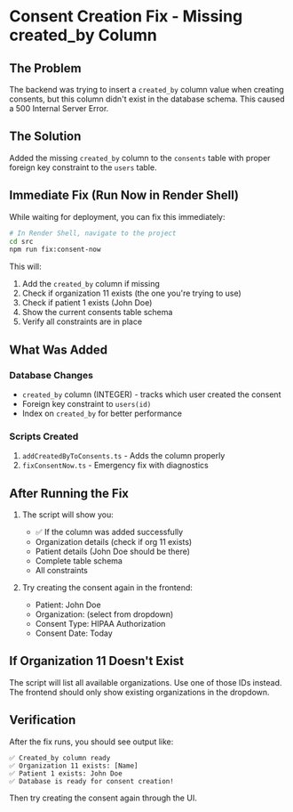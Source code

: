 # Consent Creation Fix - Missing created_by Column

## The Problem
The backend was trying to insert a `created_by` column value when creating consents, but this column didn't exist in the database schema. This caused a 500 Internal Server Error.

## The Solution
Added the missing `created_by` column to the `consents` table with proper foreign key constraint to the `users` table.

## Immediate Fix (Run Now in Render Shell)

While waiting for deployment, you can fix this immediately:

```bash
# In Render Shell, navigate to the project
cd src
npm run fix:consent-now
```

This will:
1. Add the `created_by` column if missing
2. Check if organization 11 exists (the one you're trying to use)
3. Check if patient 1 exists (John Doe)
4. Show the current consents table schema
5. Verify all constraints are in place

## What Was Added

### Database Changes
- `created_by` column (INTEGER) - tracks which user created the consent
- Foreign key constraint to `users(id)`
- Index on `created_by` for better performance

### Scripts Created
1. `addCreatedByToConsents.ts` - Adds the column properly
2. `fixConsentNow.ts` - Emergency fix with diagnostics

## After Running the Fix

1. The script will show you:
   - ✅ If the column was added successfully
   - Organization details (check if org 11 exists)
   - Patient details (John Doe should be there)
   - Complete table schema
   - All constraints

2. Try creating the consent again in the frontend:
   - Patient: John Doe
   - Organization: (select from dropdown)
   - Consent Type: HIPAA Authorization
   - Consent Date: Today

## If Organization 11 Doesn't Exist

The script will list all available organizations. Use one of those IDs instead. The frontend should only show existing organizations in the dropdown.

## Verification

After the fix runs, you should see output like:
```
✅ Created_by column ready
✅ Organization 11 exists: [Name]
✅ Patient 1 exists: John Doe
✅ Database is ready for consent creation!
```

Then try creating the consent again through the UI.
